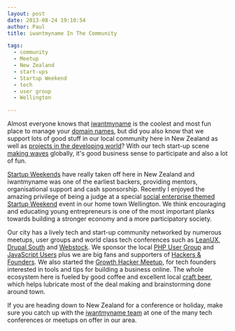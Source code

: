 ```yaml
---
layout: post
date: 2013-08-24 19:10:54
author: Paul
title: iwantmyname In The Community

tags:
  - community
  - Meetup
  - New Zealand
  - start-ups
  - Startup Weekend
  - tech
  - user group
  - Wellington

---
```


<!-- excerpt -->

Almost everyone knows that [iwantmyname](https://iwantmyname.com/) is the coolest and most fun place to manage your [domain names](https://iwantmyname.com/domains), but did you also know that we support lots of good stuff in our local community here in New Zealand as well as [projects in the developing world](https://iwantmyname.com/blog/2013/04/iwantmyname-helping-cambodian-schools.html)? With our tech start-up scene [making waves](http://www.forbes.com/sites/rebeccafannin/2013/08/19/feeling-the-startup-scene-shaking-in-wellington/) globally, it's good business sense to participate and also a lot of fun. 

<!-- /excerpt -->

[Startup Weekends](http://www.startupweekend.co.nz/) have really taken off here in New Zealand and iwantmyname was one of the earliest backers, providing mentors, organisational support and cash sponsorship. Recently I enjoyed the amazing privilege of being a judge at a special [social enterprise themed Startup Weekend](http://wellington.startupweekend.org/) event in our home town Wellington. We think encouraging and educating young entrepreneurs is one of the most important planks towards building a stronger economy and a more participatory society.

Our city has a lively tech and start-up community networked by numerous meetups, user groups and world class tech conferences such as [LeanUX](http://optimalexperience.com/what-we-do/lean-ux/), [Drupal South](http://drupalsouth2014.drupal.org.nz/) and [Webstock](http://www.webstock.org.nz/14/). We sponsor the local [PHP User Group](http://www.meetup.com/PHP-Usergroup-Wellington/) and [JavaScript Users](http://www.meetup.com/WellingtonJS/) plus we are big fans and supporters of [Hackers & Founders](http://www.meetup.com/Hackers-and-Founders-Wellington/). We also started the [Growth Hacker Meetup](http://www.meetup.com/No-Bullshit-Web-Marketing-Meetup/), for tech founders interested in tools and tips for building a business online. The whole ecosystem here is fueled by good coffee and excellent local [craft beer](http://garageproject.co.nz/), which helps lubricate most of the deal making and brainstorming done around town. 

If you are heading down to New Zealand for a conference or holiday, make sure you catch up with the [iwantmyname team](https://iwantmyname.com/about) at one of the many tech conferences or meetups on offer in our area.
